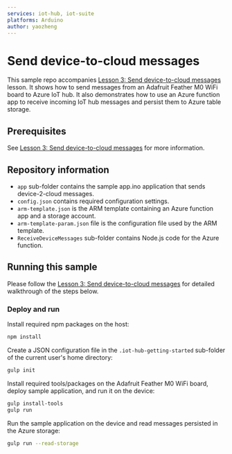 ```yaml
---
services: iot-hub, iot-suite
platforms: Arduino
author: yaozheng
---
```



# Send device-to-cloud messages
This sample repo accompanies [Lesson 3: Send device-to-cloud messages]() lesson. It shows how to send messages from an Adafruit Feather M0 WiFi board to Azure IoT hub. It also demonstrates how to use an Azure function app to receive incoming IoT hub messages and persist them to Azure table storage.

## Prerequisites
See [Lesson 3: Send device-to-cloud messages]() for more information.

## Repository information
- `app` sub-folder contains the sample app.ino application that sends device-2-cloud messages.
- `config.json` contains required configuration settings.
- `arm-template.json` is the ARM template containing an Azure function app and a storage account.
- `arm-template-param.json` file is the configuration file used by the ARM template.
- `ReceiveDeviceMessages` sub-folder contains Node.js code for the Azure function.

## Running this sample
Please follow the [Lesson 3: Send device-to-cloud messages]() for detailed walkthrough of the steps below.

### Deploy and run

Install required npm packages on the host:

```bash
npm install
```

Create a JSON configuration file in the `.iot-hub-getting-started` sub-folder of the current user's home directory:
  
```bash
gulp init
```

Install required tools/packages on the Adafruit Feather M0 WiFi board, deploy sample application, and run it on the device:
  
```bash
gulp install-tools
gulp run
```

Run the sample application on the device and read messages persisted in the Azure storage:
  
```bash
gulp run --read-storage
```
